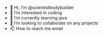 - 👋 Hi, I’m @scientistbodybuilder
- 👀 I’m interested in coding
- 🌱 I’m currently learning java
- 💞️ I’m looking to collaborate on any projects
- 📫 How to reach me email

<!---
scientistbodybuilder/scientistbodybuilder is a ✨ special ✨ repository because its `README.md` (this file) appears on your GitHub profile.
You can click the Preview link to take a look at your changes.
--->
